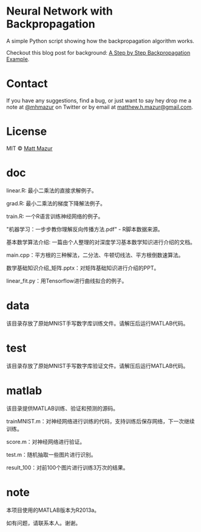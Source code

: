 # Neural Network with Backpropagation

A simple Python script showing how the backpropagation algorithm works.

Checkout this blog post for background: [A Step by Step Backpropagation Example](http://mattmazur.com/2015/03/17/a-step-by-step-backpropagation-example/).

# Contact

If you have any suggestions, find a bug, or just want to say hey drop me a note at [@mhmazur](https://twitter.com/mhmazur) on Twitter or by email at matthew.h.mazur@gmail.com.

# License

MIT © [Matt Mazur](http://mattmazur.com)

# doc

linear.R: 最小二乘法的直接求解例子。

grad.R: 最小二乘法的梯度下降解法例子。

train.R: 一个R语言训练神经网络的例子。

"机器学习：一步步教你理解反向传播方法.pdf" - R脚本数据来源。

基本数学算法介绍: 一篇由个人整理的对深度学习基本数学知识进行介绍的文档。

main.cpp：平方根的三种解法，二分法、牛顿切线法、平方根倒数速算法。

数学基础知识介绍_矩阵.pptx：对矩阵基础知识进行介绍的PPT。

linear_fit.py：用Tensorflow进行曲线拟合的例子。

# data

该目录存放了原始MNIST手写数字库训练文件。请解压后运行MATLAB代码。

# test

该目录存放了原始MNIST手写数字库验证文件。请解压后运行MATLAB代码。

# matlab

该目录提供MATLAB训练、验证和预测的源码。

trainMNIST.m：对神经网络进行训练的代码，支持训练后保存网络，下一次继续训练。

score.m：对神经网络进行验证。

test.m：随机抽取一些图片进行识别。

result_100：对前100个图片进行训练3万次的结果。

# note

本项目使用的MATLAB版本为R2013a。

如有问题，请联系本人。谢谢。

